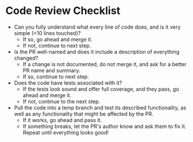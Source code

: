 # Code Review Checklist
* Can you fully understand what every line of code does, and is it very simple (<10 lines touched)?
  * If so, go ahead and merge it.
  * If not, continue to next step.
* Is the PR well-named and does it include a description of everything changed?
  * If a change is not documented, do not merge it, and ask for a better PR name and summary.
  * If so, continue to next step.
* Does the code have tests associated with it?
  * If the tests look sound and offer full coverage, and they pass, go ahead and merge it.
  * If not, continue to the next step.
* Pull the code into a temp branch and test its described functionality, as well as any functionality that might be affected by the PR.
  * If it works, go ahead and pass it.
  * If something breaks, let the PR's author know and ask them to fix it. Repeat until everything looks good!
